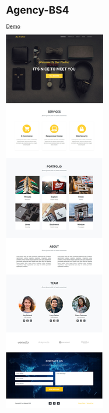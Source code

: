 # Agency-BS4

[Demo]('https://arslanrama.github.io/Agency-BS4/')

![mockupimage](Screenshot_2020-10-07%20My%20Portfolio.jpg)